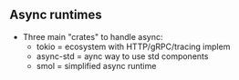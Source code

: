 ## Async runtimes
* Three main "crates" to handle async:
    * tokio = ecosystem with HTTP/gRPC/tracing implem
    * async-std = aync way to use std components
    * smol = simplified async runtime